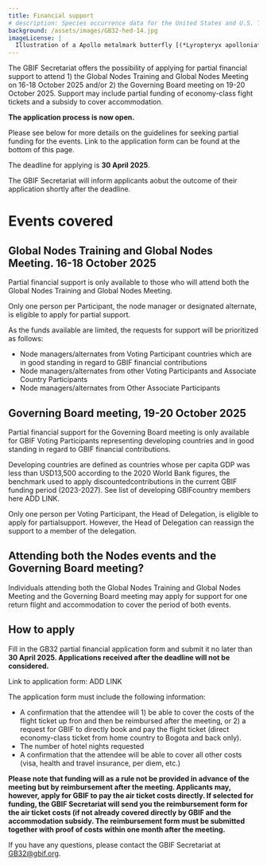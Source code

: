 ```yaml
---
title: Financial support
# description: Species occurrence data for the United States and U.S. Territories.
background: /assets/images/GB32-hed-14.jpg
imageLicense: |
  Illustration of a Apollo metalmark butterfly [(*Lyropteryx apollonia* Westwood, 1851)](https://www.gbif.org/species/165273183) from E.A. Seguy Papillons. Tolmer Editeur, Paris. Via [Biodiversity Heritage Library.](https://flic.kr/p/Diwh57)
---
```


The GBIF Secretariat offers the possibility of applying for partial financial support to attend 1) the Global Nodes Training and Global Nodes Meeting on 16-18 October 2025 and/or 2) the Governing Board meeting on 19-20 October 2025. Support may include partial funding of economy-class fight tickets and a subsidy to cover accommodation.

**The application process is now open.**  

Please see below for more details on the guidelines for seeking partial funding for the events. Link to the application form can be found at the bottom of this page.  

The deadline for applying is **30 April 2025**.  

The GBIF Secretariat will inform applicants aobut the outcome of their application shortly after the deadline.  

# Events covered 

## Global Nodes Training and Global Nodes Meeting. 16-18 October 2025

Partial financial support is only available to those who will attend both the Global Nodes Training and Global Nodes Meeting. 

Only one person per Participant, the node manager or designated alternate, is eligible to apply for partial support. 

As the funds available are limited, the requests for support will be prioritized as follows: 
- Node managers/alternates from Voting Participant countries which are in good standing in regard to GBIF financial contributions
- Node managers/alternates from other Voting Participants and Associate Country Participants
- Node managers/alternates from Other Associate Participants

## Governing Board meeting, 19-20 October 2025
Partial financial support for the Governing Board meeting is only available for GBIF Voting Participants representing developing countries and in good standing in regard to GBIF financial contributions.  

Developing countries are defined as countries whose per capita GDP was less than USD13,500 according to the 2020 World Bank figures, the benchmark used to apply discountedcontributions in the current GBIF funding period (2023-2027). See list of developing GBIFcountry members here ADD LINK.  

Only one person per Voting Participant, the Head of Delegation, is eligible to apply for partialsupport. However, the Head of Delegation can reassign the support to a member of the delegation.  

## Attending both the Nodes events and the Governing Board meeting?
Individuals attending both the Global Nodes Training and Global Nodes Meeting and the Governing Board meeting may apply for support for one return flight and accommodation to cover the period of both events.

## How to apply
Fill in the GB32 partial financial application form and submit it no later than **30 April 2025. Applications received after the deadline will not be considered.**   

Link to application form: ADD LINK

The application form must include the following information: 
- A confirmation that the attendee will 1) be able to cover the costs of the flight ticket up fron and then be reimbursed after the meeting, or 2) a request for GBIF to directly book and pay the flight ticket (direct economy-class ticket from home country to Bogota and back only).
- The number of hotel nights requested
- A confirmation that the attendee will be able to cover all other costs (visa, health and travel insurance, per diem, etc.)

**Please note that funding will as a rule not be provided in advance of the meeting but by reimbursement after the meeting. Applicants may, however, apply for GBIF to pay the air ticket costs directly. If selected for funding, the GBIF Secretariat will send you the reimbursement form for the air ticket costs (if not already covered directly by GBIF and the accommodation subsidy.  The reimbursement form must be submitted together with proof of costs within one month after the meeting.**  

If you have any questions, please contact the GBIF Secretariat at [GB32@gbif.org](mailto:GB32@gbif.org). 



